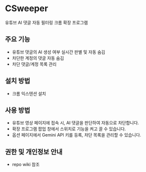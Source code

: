 # CSweeper

유튜브 AI 댓글 자동 필터링 크롬 확장 프로그램

## 주요 기능
- 유튜브 댓글의 AI 생성 여부 실시간 판별 및 자동 숨김
- 차단한 계정의 댓글 자동 숨김
- 차단 댓글/계정 목록 관리


## 설치 방법
- 크롬 익스텐션 설치

## 사용 방법
- 유튜브 영상 페이지에 접속 시, AI 댓글을 판단하여 자동으로 차단합니다.
- 확장 프로그램 팝업 창에서 스위치로 기능을 켜고 끌 수 있습니다.
- 옵션 페이지에서 Gemini API 키를 등록, 차단 목록을 관리할 수 있습니다.


## 권한 및 개인정보 안내
- repo wiki 참조
